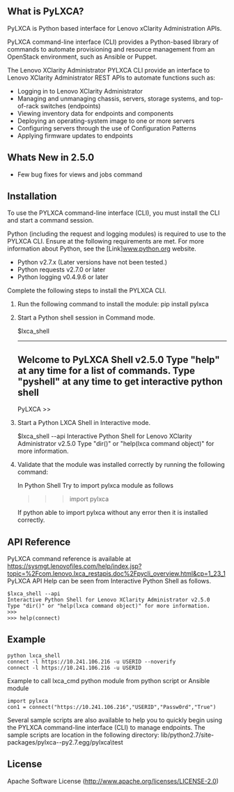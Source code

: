What is PyLXCA?
---------------
PyLXCA is Python based interface for Lenovo xClarity Administration APIs.

PyLXCA command-line interface (CLI) provides a Python-based library of 
commands to automate provisioning and resource management from an OpenStack 
environment, such as Ansible or Puppet.

The Lenovo XClarity Administrator PYLXCA CLI provide an interface to 
Lenovo XClarity Administrator REST APIs to automate functions such as:
*	Logging in to Lenovo XClarity Administrator
*	Managing and unmanaging chassis, servers, storage systems, and 
    top-of-rack switches (endpoints)
*	Viewing inventory data for endpoints and components
*	Deploying an operating-system image to one or more servers
*	Configuring servers through the use of Configuration Patterns
*	Applying firmware updates to endpoints

Whats New in 2.5.0
------------------
* 	Few bug fixes for views and jobs command 

Installation
------------
To use the PYLXCA command-line interface (CLI), you must install the 
CLI and start a command session.

Python (including the request and logging modules) is required to use
to the PYLXCA CLI. Ensure at the following requirements are met. For 
more information about Python, see the [Link]www.python.org website. 

*	Python v2.7.x (Later versions have not been tested.)
*	Python requests v2.7.0 or later
*	Python logging v0.4.9.6 or later

Complete the following steps to install the PYLXCA CLI.

1.	Run the following command to install the module:
    pip install pylxca

2.	Start a Python shell session in Command mode.

	$lxca_shell

	--------------------------------------------------
	Welcome to PyLXCA Shell v2.5.0
	Type "help" at any time for a list of commands.
	Type "pyshell" at any time to get interactive python shell
	--------------------------------------------------

	PyLXCA >>

3. 	Start a Python LXCA Shell in Interactive mode.

	
	$lxca_shell --api
	Interactive Python Shell for Lenovo XClarity Administrator v2.5.0
	Type "dir()" or "help(lxca command object)" for more information.
	>>>

4.	Validate that the module was installed correctly by running the following command:

	In Python Shell Try to import pylxca module as follows

	>>> import pylxca

	If python able to import pylxca without any error then it is installed correctly.

	
API Reference
-------------

PyLXCA command reference is available at 
    https://sysmgt.lenovofiles.com/help/index.jsp?topic=%2Fcom.lenovo.lxca_restapis.doc%2Fpycli_overview.html&cp=1_23_1
PyLXCA API Help can be seen from Interactive Python Shell as follows.
	
	$lxca_shell --api
	Interactive Python Shell for Lenovo XClarity Administrator v2.5.0
	Type "dir()" or "help(lxca command object)" for more information.
	>>>
	>>> help(connect)

Example
------------

	python lxca_shell
	connect -l https://10.241.106.216 -u USERID --noverify
	connect -l https://10.241.106.216 -u USERID

Example to call lxca_cmd python module from python script or Ansible module

	import pylxca
	con1 = connect("https://10.241.106.216","USERID","Passw0rd","True")

Several sample scripts are also available to help you to quickly begin using the PYLXCA command-line interface (CLI) to manage endpoints. 
The sample scripts are location in the following directory:
lib/python2.7/site-packages/pylxca-<version>-py2.7.egg/pylxca\test

License
-------
Apache Software License (http://www.apache.org/licenses/LICENSE-2.0)
